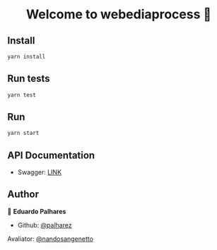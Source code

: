 <h1 align="center">Welcome to webediaprocess 👋</h1>

## Install

```sh
yarn install
```

## Run tests

```sh
yarn test
```

## Run

```sh
yarn start
```

## API Documentation

- Swagger: [LINK](https://app.swaggerhub.com/apis-docs/palharez/Blog-Webedia/1.0.0/)

## Author

👤 **Eduardo Palhares**

- Github: [@palharez](https://github.com/palharez)

Avaliator: [@nandosangenetto](https://github.com/nandosangenetto)

